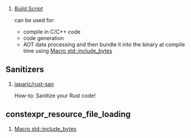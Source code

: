  1. [Build Script](https://doc.rust-lang.org/cargo/reference/build-scripts.html)
    
    can be used for:
     - compile in C/C++ code
     - code generation
     - AOT data processing and then bundle it into the binary at compile time using [Macro std::include_bytes]

## Sanitizers

 1. [japaric/rust-san](https://github.com/japaric/rust-san) 
    
    How-to: Sanitize your Rust code!
    

## constexpr_resource_file_loading
 1. [Macro std::include_bytes]

[Macro std::include_bytes]: https://doc.rust-lang.org/std/macro.include_bytes.html
